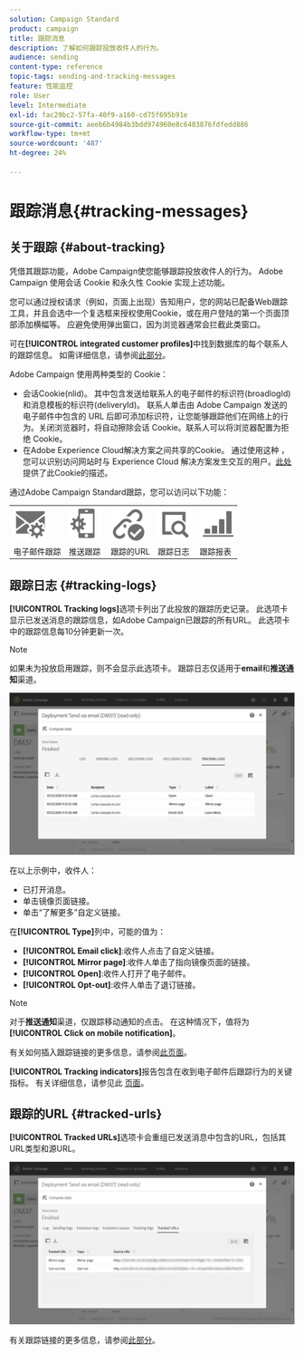 ```yaml
---
solution: Campaign Standard
product: campaign
title: 跟踪消息
description: 了解如何跟踪投放收件人的行为。
audience: sending
content-type: reference
topic-tags: sending-and-tracking-messages
feature: 性能监控
role: User
level: Intermediate
exl-id: fac29bc2-57fa-40f9-a160-cd75f695b91e
source-git-commit: aeeb6b4984b3bdd974960e8c6403876fdfedd886
workflow-type: tm+mt
source-wordcount: '487'
ht-degree: 24%

---
```


# 跟踪消息{#tracking-messages}

## 关于跟踪 {#about-tracking}

凭借其跟踪功能，Adobe Campaign使您能够跟踪投放收件人的行为。 Adobe Campaign 使用会话 Cookie 和永久性 Cookie 实现上述功能。

您可以通过授权请求（例如，页面上出现）告知用户，您的网站已配备Web跟踪工具，并且会选中一个复选框来授权使用Cookie，或在用户登陆的第一个页面顶部添加横幅等。 应避免使用弹出窗口，因为浏览器通常会拦截此类窗口。

可在&#x200B;**[!UICONTROL integrated customer profiles]**&#x200B;中找到数据库的每个联系人的跟踪信息。 如需详细信息，请参阅[此部分](../../audiences/using/integrated-customer-profile.md)。

Adobe Campaign 使用两种类型的 Cookie：

* 会话Cookie(nlid)。 其中包含发送给联系人的电子邮件的标识符(broadlogId)和消息模板的标识符(deliveryId)。 联系人单击由 Adobe Campaign 发送的电子邮件中包含的 URL 后即可添加标识符，让您能够跟踪他们在网络上的行为。关闭浏览器时，将自动擦除会话 Cookie。联系人可以将浏览器配置为拒绝 Cookie。
* 在Adobe Experience Cloud解决方案之间共享的Cookie。 通过使用这种 ，您可以识别访问网站时与 Experience Cloud 解决方案发生交互的用户。[此处](https://experienceleague.adobe.com/docs/core-services/interface/ec-cookies/cookies-mc.html)提供了此Cookie的描述。

通过Adobe Campaign Standard跟踪，您可以访问以下功能：

<table>
<tr>
    <td valign="top">
        <a href="../../administration/using/configuring-email-channel.md#tracking-parameters"><img width="60px" alt="条件" src="assets/icon_email_parameters.png"/></a>
    </td>
    <td valign="top">
        <a href="https://helpx.adobe.com/campaign/kb/push-tracking.html"><img width="60px" alt="条件" src="assets/icon_push_parameters.png"/></a>
    </td>
    <td valign="top">
        <a href="../../designing/using/links.md#about-tracked-urls"><img width="60px" alt="条件" src="assets/icon_url.png"/></a>
    </td>
        <td valign="top">
          <a href="../../sending/using/tracking-messages.md#tracking-logs"><img width="60px" alt="条件" src="assets/icon_log.png"/></a>
    </td>
    </td>
    <td valign="top">
          <a href="../../reporting/using/tracking-indicators.md"><img width="60px" alt="条件" src="assets/icon_report.png"/></a>
</tr>
<tr>
<td>电子邮件跟踪</td>
<td>推送跟踪</td>
<td>跟踪的URL</td>
<td>跟踪日志</td>
<td>跟踪报表</td>
</tr>
</table>

## 跟踪日志 {#tracking-logs}

**[!UICONTROL Tracking logs]**&#x200B;选项卡列出了此投放的跟踪历史记录。 此选项卡显示已发送消息的跟踪信息，如Adobe Campaign已跟踪的所有URL。 此选项卡中的跟踪信息每10分钟更新一次。

>[!NOTE]
>
>如果未为投放启用跟踪，则不会显示此选项卡。 跟踪日志仅适用于&#x200B;**email**&#x200B;和&#x200B;**推送通知**&#x200B;渠道。

![](assets/tracking_logs.png)

在以上示例中，收件人：

* 已打开消息。
* 单击镜像页面链接。
* 单击“了解更多”自定义链接。

在&#x200B;**[!UICONTROL Type]**&#x200B;列中，可能的值为：

* **[!UICONTROL Email click]**:收件人点击了自定义链接。
* **[!UICONTROL Mirror page]**:收件人单击了指向镜像页面的链接。
* **[!UICONTROL Open]**:收件人打开了电子邮件。
* **[!UICONTROL Opt-out]**:收件人单击了退订链接。

>[!NOTE]
>
>对于&#x200B;**推送通知**&#x200B;渠道，仅跟踪移动通知的点击。 在这种情况下，值将为&#x200B;**[!UICONTROL Click on mobile notification]**。

有关如何插入跟踪链接的更多信息，请参阅[此页面](../../designing/using/links.md#inserting-a-link)。

**[!UICONTROL Tracking indicators]**&#x200B;报告包含在收到电子邮件后跟踪行为的关键指标。 有关详细信息，请参见此 [ 页面](../../reporting/using/tracking-indicators.md)。

## 跟踪的URL {#tracked-urls}

**[!UICONTROL Tracked URLs]**&#x200B;选项卡会重组已发送消息中包含的URL，包括其URL类型和源URL。

![](assets/sending_delivery6.png)

有关跟踪链接的更多信息，请参阅[此部分](../../designing/using/links.md#about-tracked-urls)。
